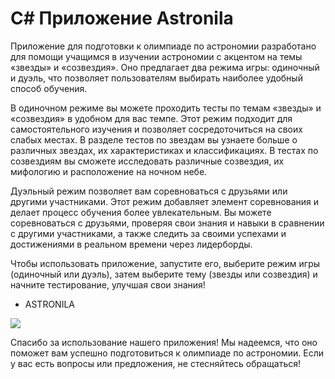 # C# Приложение Astronila

Приложение для подготовки к олимпиаде по астрономии разработано для помощи учащимся в изучении астрономии с акцентом на темы «звезды» и «созвездия». 
Оно предлагает два режима игры: одиночный и дуэль, что позволяет пользователям выбирать наиболее удобный способ обучения.

В одиночном режиме вы можете проходить тесты по темам «звезды» и «созвездия» в удобном для вас темпе. Этот режим подходит для самостоятельного изучения и позволяет сосредоточиться на своих слабых местах. 
В разделе тестов по звездам вы узнаете больше о различных звездах, их характеристиках и классификациях. В тестах по созвездиям вы сможете исследовать различные созвездия, их мифологию и расположение на ночном небе.

Дуэльный режим позволяет вам соревноваться с друзьями или другими участниками. Этот режим добавляет элемент соревнования и делает процесс обучения более увлекательным. 
Вы можете соревноваться с друзьями, проверяя свои знания и навыки в сравнении с другими участниками, а также следить за своими успехами и достижениями в реальном времени через лидерборды.

Чтобы использовать приложение, запустите его, выберите режим игры (одиночный или дуэль), затем выберите тему (звезды или созвездия) и начните тестирование, улучшая свои знания!


- ASTRONILA   

![](https://s.iimg.su/s/26/hSnzE8NWCAR5l4XgmgF93ZXZKn9QwlZAQywEkmdX.jpg)


Спасибо за использование нашего приложения! 
Мы надеемся, что оно поможет вам успешно подготовиться к олимпиаде по астрономии. 
Если у вас есть вопросы или предложения, не стесняйтесь обращаться!



